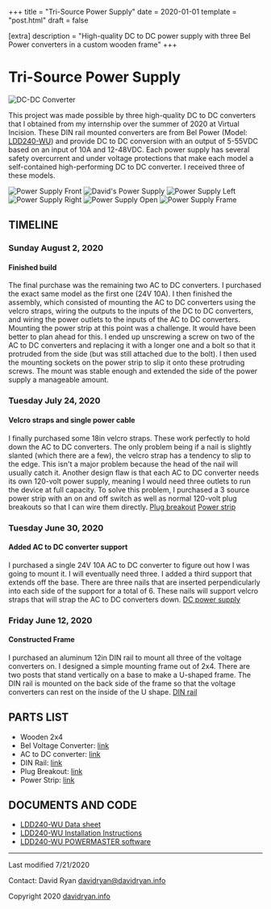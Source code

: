 +++
title = "Tri-Source Power Supply"
date = 2020-01-01
template = "post.html"
draft = false

[extra]
description = "High-quality DC to DC power supply with three Bel Power converters in a custom wooden frame"
+++

# Tri-Source Power Supply
![DC-DC Converter](/dc-dc-converter.png)

This project was made possible by three high-quality DC to DC converters that I obtained from my internship over the summer of 2020 at Virtual Incision. These DIN rail mounted converters are from Bel Power (Model: [LDD240-WU](https://www.belfuse.com/product/part-details?partn=LDD240-WU)) and provide DC to DC conversion with an output of 5-55VDC based on an input of 10A and 12-48VDC. Each power supply has several safety overcurrent and under voltage protections that make each model a self-contained high-performing DC to DC converter. I received three of these models.

![Power Supply Front](/power_supply_front.jpg)
![David's Power Supply](/davids_power_supply.jpg)
![Power Supply Left](/power_supply_left.jpg)
![Power Supply Right](/power_supply_right.jpg)
![Power Supply Open](/power_supply_open.jpg)
![Power Supply Frame](/power_supply_frame.jpg)
## TIMELINE

### Sunday August 2, 2020
#### Finished build
The final purchase was the remaining two AC to DC converters. I purchased the exact same model as the first one (24V 10A). I then finished the assembly, which consisted of mounting the AC to DC converters using the velcro straps, wiring the outputs to the inputs of the DC to DC converters, and wiring the power outlets to the inputs of the AC to DC converters. Mounting the power strip at this point was a challenge. It would have been better to plan ahead for this. I ended up unscrewing a screw on two of the AC to DC converters and replacing it with a longer one and a bolt so that it protruded from the side (but was still attached due to the bolt). I then used the mounting sockets on the power strip to slip it onto these protruding screws. The mount was stable enough and extended the side of the power supply a manageable amount.

### Tuesday July 24, 2020
#### Velcro straps and single power cable
I finally purchased some 18in velcro straps. These work perfectly to hold down the AC to DC converters. The only problem being if a nail is slightly slanted (which there are a few), the velcro strap has a tendency to slip to the edge. This isn't a major problem because the head of the nail will usually catch it. Another design flaw is that each AC to DC converter needs its own 120-volt power supply, meaning I would need three outlets to run the device at full capacity. To solve this problem, I purchased a 3 source power strip with an on and off switch as well as normal 120-volt plug breakouts so that I can wire them directly. [Plug breakout](https://www.amazon.com/gp/product/B07G4DVD3L/ref=ppx_yo_dt_b_asin_title_o01_s00?ie=UTF8&psc=1) [Power strip](https://www.amazon.com/gp/product/B000F99CJG/ref=ppx_yo_dt_b_asin_title_o01_s00?ie=UTF8&psc=1)

### Tuesday June 30, 2020
#### Added AC to DC converter support
I purchased a single 24V 10A AC to DC converter to figure out how I was going to mount it. I will eventually need three. I added a third support that extends off the base. There are three nails that are inserted perpendicularly into each side of the support for a total of 6. These nails will support velcro straps that will strap the AC to DC converters down. [DC power supply](https://www.amazon.com/gp/product/B078RYWZMH/ref=ppx_yo_dt_b_asin_title_o05_s00?ie=UTF8&psc=1)

### Friday June 12, 2020
#### Constructed Frame
I purchased an aluminum 12in DIN rail to mount all three of the voltage converters on. I designed a simple mounting frame out of 2x4. There are two posts that stand vertically on a base to make a U-shaped frame. The DIN rail is mounted on the back side of the frame so that the voltage converters can rest on the inside of the U shape. [DIN rail](https://www.amazon.com/gp/product/B01FT485S0/ref=ppx_yo_dt_b_asin_title_o02_s00?ie=UTF8&psc=1)

## PARTS LIST

- Wooden 2x4
- Bel Voltage Converter: [link](https://www.belfuse.com/product/part-details?partn=LDD240-WU)
- AC to DC converter: [link](https://www.amazon.com/gp/product/B078RYWZMH/ref=ppx_yo_dt_b_asin_title_o05_s00?ie=UTF8&psc=1)
- DIN Rail: [link](https://www.amazon.com/gp/product/B01FT485S0/ref=ppx_yo_dt_b_asin_title_o02_s00?ie=UTF8&psc=1)
- Plug Breakout: [link](https://www.amazon.com/gp/product/B07G4DVD3L/ref=ppx_yo_dt_b_asin_title_o01_s00?ie=UTF8&psc=1)
- Power Strip: [link](https://www.amazon.com/gp/product/B000F99CJG/ref=ppx_yo_dt_b_asin_title_o01_s00?ie=UTF8&psc=1)

## DOCUMENTS AND CODE

- [LDD240-WU Data sheet](/docs/ds-BPS-ldd240-series.pdf)
- [LDD240-WU Installation Instructions](/docs/inst-istr-bps-ldd240-11024.pdf)
- [LDD240-WU POWERMASTER software](https://www.belfuse.com/resources/software/powersolutions/sw-bps-powermaster-software-ldd240-wu.exe)

---

Last modified 7/21/2020

Contact:
David Ryan
[davidryan@davidryan.info](mailto:davidryan@davidryan.info)

Copyright 2020 [davidryan.info](davidryan.info)